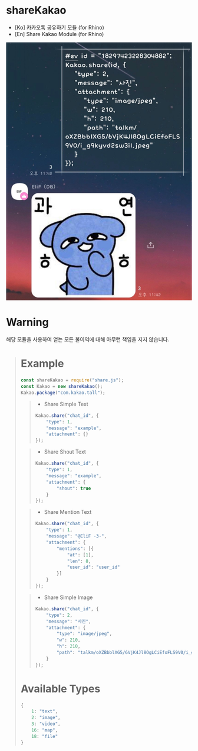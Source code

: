# shareKakao

* [Ko] 카카오톡 공유하기 모듈 (for Rhino)
* [En] Share Kakao Module (for Rhino)

![Alt text](0BBF7F9C-07AF-4092-87B7-AA727E2347FB.jpeg)


# Warning
해당 모듈을 사용하여 얻는 모든 불이익에 대해 아무런 책임을 지지 않습니다.

> # Example
> ``` javascript
> const shareKakao = require("share.js");
> const Kakao = new shareKakao();
> Kakao.package("com.kakao.tall");
> ```
> 
> > * Share Simple Text
> > ``` javascript
> > Kakao.share("chat_id", {
> >     "type": 1,
> >     "message": "example",
> >     "attachment": {}
> > });
> >    ```
> 
> > * Share Shout Text
> > ``` javascript
> > Kakao.share("chat_id", {
> >     "type": 1,
> >     "message": "example",
> >     "attachment": {
> >         "shout": true
> >     }
> > });
> > ```
>
> > * Share Mention Text
> > ``` javascript
> > Kakao.share("chat_id", {
> >     "type": 1,
> >     "message": "@EliF -3-",
> >     "attachment": {
> >         "mentions": [{
> >             "at": [1],
> >             "len": 8,
> >             "user_id": "user_id"
> >         }]
> >     }
> > });
> > ```
>
> > * Share Simple Image
> > ``` javascript
> > Kakao.share("chat_id", {
> >     "type": 2,
> >     "message": "사진",
> >     "attachment": {
> >         "type": "image/jpeg",
> >         "w": 210,
> >         "h": 210,
> >         "path": "talkm/oXZBbblXG5/6VjK4Jl8OgLCiEfoFLS9V0/i_g9kyvd2sw3il.jpeg"
> >     }
> > });
> > ```
>
> # Available Types
> ``` javascript
> {
>     1: "text",
>     2: "image",
>     3: "video",
>     16: "map",
>     18: "file"
> }
> ```

